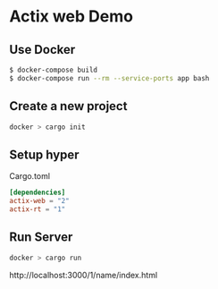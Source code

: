 # Actix web Demo

## Use Docker
```bash
$ docker-compose build
$ docker-compose run --rm --service-ports app bash
```

## Create a new project
```bash
docker > cargo init
```

## Setup hyper
Cargo.toml
```toml
[dependencies]
actix-web = "2"
actix-rt = "1"
```

## Run Server
```bash
docker > cargo run
```

http://localhost:3000/1/name/index.html
